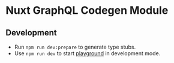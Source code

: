 # Nuxt GraphQL Codegen Module

## Development

- Run `npm run dev:prepare` to generate type stubs.
- Use `npm run dev` to start [playground](./playground) in development mode.
